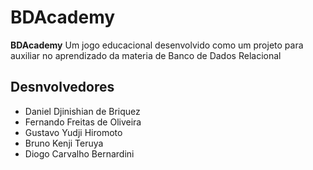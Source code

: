 # BDAcademy

**BDAcademy** Um jogo educacional desenvolvido como um projeto para auxiliar no aprendizado da materia de Banco de Dados Relacional

## Desnvolvedores

* Daniel Djinishian de Briquez
* Fernando Freitas de Oliveira
* Gustavo Yudji Hiromoto
* Bruno Kenji Teruya
* Diogo Carvalho Bernardini
